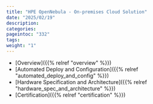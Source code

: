 ```yaml
---
title: "HPE OpenNebula - On-premises Cloud Solution"
date: "2025/02/19"
description:
categories:
pageintoc: "332"
tags:
weight: "1"
---
```


<a id="hpe-opennebula-onprem-cloud-solution"></a>

<!--# HPE OpenNebula - On-premises Cloud Solution -->

* [Overview]({{% relref "overview" %}})
* [Automated Deploy and Configuration]({{% relref "automated_deploy_and_config" %}})
* [Hardware Specification and Architecture]({{% relref "hardware_spec_and_architecture" %}})
* [Certification]({{% relref "certification" %}})
